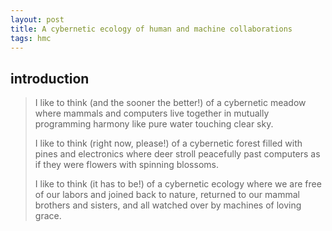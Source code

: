 ```yaml
---
layout: post
title: A cybernetic ecology of human and machine collaborations 
tags: hmc
---
```




## introduction 

> I like to think (and
> the sooner the better!)
> of a cybernetic meadow
> where mammals and computers
> live together in mutually
> programming harmony
> like pure water
> touching clear sky.
>
> I like to think
> (right now, please!)
> of a cybernetic forest
> filled with pines and electronics
> where deer stroll peacefully
> past computers
> as if they were flowers
> with spinning blossoms.
>
> I like to think
> (it has to be!)
> of a cybernetic ecology
> where we are free of our labors
> and joined back to nature,
> returned to our mammal
> brothers and sisters,
> and all watched over
> by machines of loving grace.



